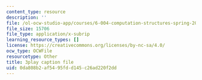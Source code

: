 ```yaml
---
content_type: resource
description: ''
file: /ol-ocw-studio-app/courses/6-004-computation-structures-spring-2017/0da808b2af5495fdd145c26ad220f2dd_VdRC2raV8fA.srt
file_size: 15706
file_type: application/x-subrip
learning_resource_types: []
license: https://creativecommons.org/licenses/by-nc-sa/4.0/
ocw_type: OCWFile
resourcetype: Other
title: 3play caption file
uid: 0da808b2-af54-95fd-d145-c26ad220f2dd
---
```

